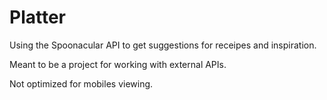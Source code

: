 # Platter

Using the Spoonacular API to get suggestions for receipes and inspiration.

Meant to be a project for working with external APIs.

Not optimized for mobiles viewing. 
